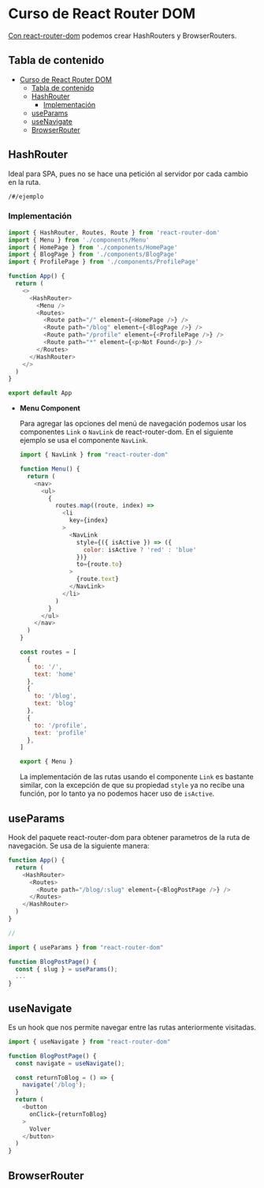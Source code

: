 # Curso de React Router DOM

[Con react-router-dom](https://reactrouter.com/en/main) podemos crear HashRouters y BrowserRouters.

## Tabla de contenido

- [Curso de React Router DOM](#curso-de-react-router-dom)
  - [Tabla de contenido](#tabla-de-contenido)
  - [HashRouter](#hashrouter)
    - [Implementación](#implementación)
  - [useParams](#useparams)
  - [useNavigate](#usenavigate)
  - [BrowserRouter](#browserrouter)

## HashRouter

Ideal para SPA, pues no se hace una petición al servidor por cada cambio en la ruta.

`/#/ejemplo`

### Implementación

```javascript
import { HashRouter, Routes, Route } from 'react-router-dom'
import { Menu } from './components/Menu'
import { HomePage } from './components/HomePage'
import { BlogPage } from './components/BlogPage'
import { ProfilePage } from './components/ProfilePage'

function App() {
  return (
    <>
      <HashRouter>
        <Menu />
        <Routes>
          <Route path="/" element={<HomePage />} />
          <Route path="/blog" element={<BlogPage />} />
          <Route path="/profile" element={<ProfilePage />} />
          <Route path="*" element={<p>Not Found</p>} />
        </Routes>
      </HashRouter>
    </>
  )
}

export default App
```

* **Menu Component**
  
  Para agregar las opciones del menú de navegación podemos usar los componentes `Link` o `NavLink` de react-router-dom. En el siguiente ejemplo se usa el componente `NavLink`.

  ```javascript
  import { NavLink } from "react-router-dom"

  function Menu() {
    return (
      <nav>
        <ul>
          {
            routes.map((route, index) =>
              <li
                key={index}
              >
                <NavLink
                  style={({ isActive }) => ({
                    color: isActive ? 'red' : 'blue'
                  })}
                  to={route.to}
                >
                  {route.text}
                </NavLink>
              </li>
            )
          }
        </ul>
      </nav>
    )
  }

  const routes = [
    {
      to: '/',
      text: 'home'
    },
    {
      to: '/blog',
      text: 'blog'
    },
    {
      to: '/profile',
      text: 'profile'
    },
  ]

  export { Menu }
  ```

  La implementación de las rutas usando el componente `Link` es bastante similar, con la excepción de que su propiedad `style` ya no recibe una función, por lo tanto ya no podemos hacer uso de `isActive`.

## useParams

Hook del paquete react-router-dom para obtener parametros de la ruta de navegación. Se usa de la siguiente manera:

```javascript
function App() {
  return (
    <HashRouter>
      <Routes>
        <Route path="/blog/:slug" element={<BlogPostPage />} />
      </Routes>
    </HashRouter>
  )
}

//

import { useParams } from "react-router-dom"

function BlogPostPage() {
  const { slug } = useParams();
  ...
}

```

## useNavigate

Es un hook que nos permite navegar entre las rutas anteriormente visitadas.

```javascript
import { useNavigate } from "react-router-dom"

function BlogPostPage() {
  const navigate = useNavigate();

  const returnToBlog = () => {
    navigate('/blog');
  }
  return (
    <button
      onClick={returnToBlog}
    >
      Volver
    </button>
  )
}
```


## BrowserRouter

